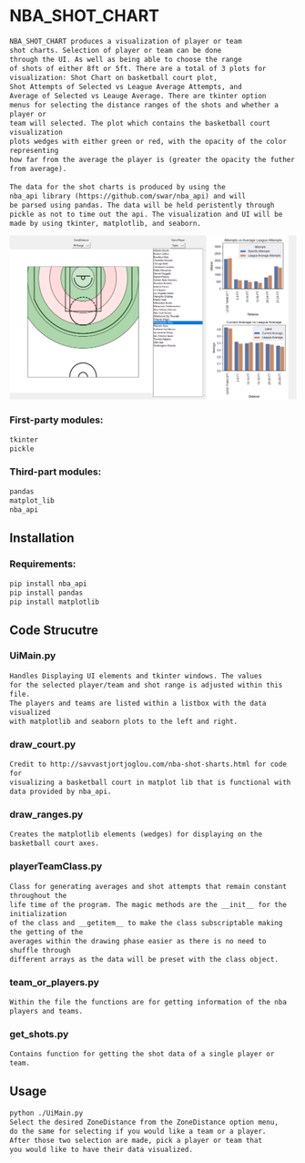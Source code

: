 # NBA_SHOT_CHART
	NBA_SHOT_CHART produces a visualization of player or team 
	shot charts. Selection of player or team can be done 
	through the UI. As well as being able to choose the range
	of shots of either 8ft or 5ft. There are a total of 3 plots for
	visualization: Shot Chart on basketball court plot, 
	Shot Attempts of Selected vs League Average Attempts, and 
	Average of Selected vs Leauge Average. There are tkinter option
	menus for selecting the distance ranges of the shots and whether a player or 
	team will selected. The plot which contains the basketball court visualization
	plots wedges with either green or red, with the opacity of the color representing
	how far from the average the player is (greater the opacity the futher from average).

	The data for the shot charts is produced by using the
	nba_api library (https://github.com/swar/nba_api) and will
	be parsed using pandas. The data will be held peristently through
	pickle as not to time out the api. The visualization and UI will be 
	made by using tkinter, matplotlib, and seaborn. 
![](images/example.png)
### First-party modules:  
	tkinter  
	pickle  

### Third-part modules:  
	pandas  
	matplot_lib  
	nba_api  

## Installation
### Requirements:  
	pip install nba_api  
	pip install pandas  
	pip install matplotlib

## Code Strucutre
### UiMain.py  
 	Handles Displaying UI elements and tkinter windows. The values 
 	for the selected player/team and shot range is adjusted within this file.
 	The players and teams are listed within a listbox with the data visualized 
 	with matplotlib and seaborn plots to the left and right.  

### draw_court.py  
 	Credit to http://savvastjortjoglou.com/nba-shot-sharts.html for code for 
 	visualizing a basketball court in matplot lib that is functional with 
 	data provided by nba_api.  
### draw_ranges.py  
 	Creates the matplotlib elements (wedges) for displaying on the basketball court axes.  
### playerTeamClass.py  
 	Class for generating averages and shot attempts that remain constant throughout the
 	life time of the program. The magic methods are the __init__ for the initialization
 	of the class and __getitem__ to make the class subscriptable making the getting of the
 	averages within the drawing phase easier as there is no need to shuffle through
 	different arrays as the data will be preset with the class object.  
### team_or_players.py  
	Within the file the functions are for getting information of the nba players and teams.  
### get_shots.py  
	Contains function for getting the shot data of a single player or team.  


## Usage 
	python ./UiMain.py
	Select the desired ZoneDistance from the ZoneDistance option menu,
	do the same for selecting if you would like a team or a player. 
	After those two selection are made, pick a player or team that 
	you would like to have their data visualized. 
